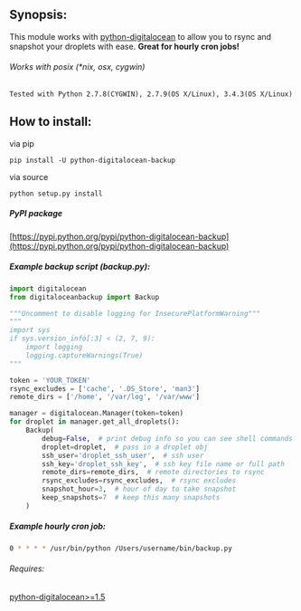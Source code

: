 ## Synopsis:

This module works with [python-digitalocean](https://github.com/koalalorenzo/python-digitalocean) to allow you to rsync and snapshot your droplets with ease. **Great for hourly cron jobs!**

###### Works with posix (*nix, osx, cygwin)
    Tested with Python 2.7.8(CYGWIN), 2.7.9(OS X/Linux), 3.4.3(OS X/Linux)


## How to install:

via pip

    pip install -U python-digitalocean-backup

via source

    python setup.py install


##### PyPI package
[https://pypi.python.org/pypi/python-digitalocean-backup](https://pypi.python.org/pypi/python-digitalocean-backup)

##### Example backup script (backup.py):

```python
import digitalocean
from digitaloceanbackup import Backup

"""Uncomment to disable logging for InsecurePlatformWarning"""
"""
import sys
if sys.version_info[:3] < (2, 7, 9):
    import logging
    logging.captureWarnings(True)
"""

token = 'YOUR_TOKEN'
rsync_excludes = ['cache', '.DS_Store', 'man3']
remote_dirs = ['/home', '/var/log', '/var/www']

manager = digitalocean.Manager(token=token)
for droplet in manager.get_all_droplets():
    Backup(
        debug=False,  # print debug info so you can see shell commands
        droplet=droplet,  # pass in a droplet obj
        ssh_user='droplet_ssh_user',  # ssh user
        ssh_key='droplet_ssh_key',  # ssh key file name or full path
        remote_dirs=remote_dirs,  # remote directories to rsync
        rsync_excludes=rsync_excludes,  # rsync excludes
        snapshot_hour=3,  # hour of day to take snapshot
        keep_snapshots=7  # keep this many snapshots
    )
```

##### Example hourly cron job:
```sh
0 * * * * /usr/bin/python /Users/username/bin/backup.py
```

###### Requires:
[python-digitalocean>=1.5](https://github.com/koalalorenzo/python-digitalocean)
